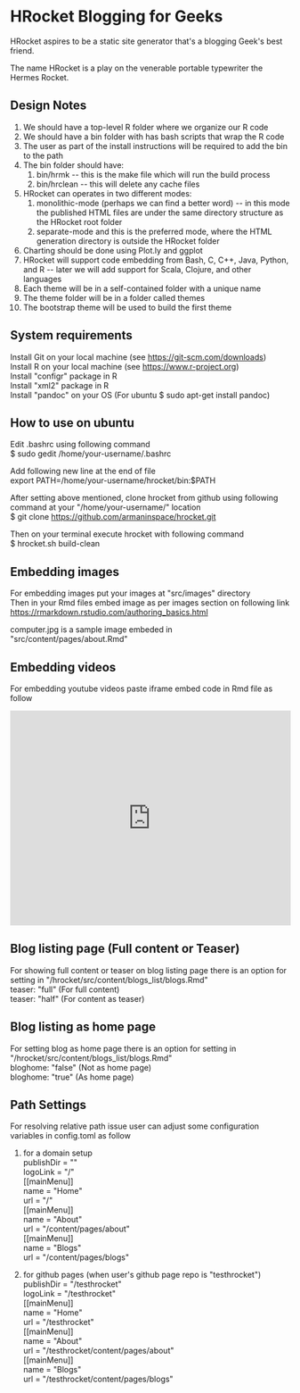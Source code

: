 # HRocket Blogging for Geeks
HRocket aspires to be a static site generator that's a blogging Geek's best friend.

The name HRocket is a play on the venerable portable typewriter the Hermes Rocket.

## Design Notes
1. We should have a top-level R folder where we organize our R code
1. We should have a bin folder with has bash scripts that wrap the R code
1. The user as part of the install instructions will be required to add the bin to the path
1.  The bin folder should have:
    1. bin/hrmk -- this is the make file which will run the build process
    1. bin/hrclean -- this will delete any cache files
1. HRocket can operates in two different modes:
    1. monolithic-mode (perhaps we can find a better word) -- in this mode the published HTML files are under the same directory structure as the HRocket root folder
    1. separate-mode and this is the preferred mode, where the HTML generation directory is outside the HRocket folder 
1. Charting should be done using Plot.ly and ggplot
1. HRocket will support code embedding from Bash, C, C++, Java, Python, and R -- later we will add support for Scala, Clojure, and other languages
1. Each theme will be in a self-contained folder with a unique name
1. The theme folder will be in a folder called themes
1. The bootstrap theme will be used to build the first theme

## System requirements
Install Git on your local machine (see https://git-scm.com/downloads)<br />
Install R on your local machine (see https://www.r-project.org)<br />
Install "configr" package in R<br />
Install "xml2" package in R<br />
Install "pandoc" on your OS (For ubuntu $ sudo apt-get install pandoc)<br />

## How to use on ubuntu
Edit .bashrc using following command<br />
$ sudo gedit /home/your-username/.bashrc 

Add following new line at the end of file<br />
export PATH=/home/your-username/hrocket/bin:$PATH

After setting above mentioned, clone hrocket from github using following command at your "/home/your-username/" location<br />
$ git clone https://github.com/armaninspace/hrocket.git

Then on your terminal execute hrocket with following command<br /> 
$ hrocket.sh build-clean

## Embedding images
For embedding images put your images at "src/images" directory<br /> 
Then in your Rmd files embed image as per images section on following link<br />
https://rmarkdown.rstudio.com/authoring_basics.html 

computer.jpg is a sample image embeded in "src/content/pages/about.Rmd"

## Embedding videos
For embedding youtube videos paste iframe embed code in Rmd file as follow<br />
<iframe class="youtube-player" type="text/html" src="https://www.youtube.com/embed/EjDwhcZq1z0" allowfullscreen="" height="385" frameborder="0" width="100%">
</iframe>

## Blog listing page (Full content or Teaser)
For showing full content or teaser on blog listing page there is an option for setting in "/hrocket/src/content/blogs_list/blogs.Rmd"<br />
teaser: "full"  (For full content) <br />
teaser: "half"  (For content as teaser)

## Blog listing as home page
For setting blog as home page there is an option for setting in "/hrocket/src/content/blogs_list/blogs.Rmd"<br />
bloghome: "false" (Not as home page) <br />
bloghome: "true"  (As home page) <br />

## Path Settings
For resolving relative path issue user can adjust some configuration variables in config.toml as follow<br />
1) for a domain setup <br />
publishDir = ""<br />
logoLink = "/"<br />
[[mainMenu]]<br />
  name = "Home"<br />
  url = "/"<br />
[[mainMenu]]<br />
  name = "About"<br />
  url = "/content/pages/about"<br />
[[mainMenu]]<br />
  name = "Blogs"<br />
  url = "/content/pages/blogs"<br />

2) for github pages (when user's github page repo is "testhrocket")<br />
publishDir = "/testhrocket"<br />
logoLink = "/testhrocket"<br />
[[mainMenu]]<br />
  name = "Home"<br />
  url = "/testhrocket"<br />
[[mainMenu]]<br />
  name = "About"<br />
  url = "/testhrocket/content/pages/about"<br />
[[mainMenu]]<br />
  name = "Blogs"<br />
  url = "/testhrocket/content/pages/blogs"<br />

